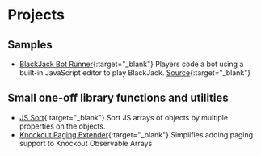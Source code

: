 # Projects
## Samples
* [BlackJack Bot Runner](https://blackjack-rvnug.azurewebsites.net){:target="_blank"}
    Players code a bot using a built-in JavaScript editor to play BlackJack. [Source](https://github.com/RVNUG/blackjack){:target="_blank"}

## Small one-off library functions and utilities
* [JS Sort](https://github.com/zeelux/jssort){:target="_blank"}
    Sort JS arrays of objects by multiple properties on the objects.
* [Knockout Paging Extender](https://github.com/zeelux/koPagingExtender/blob/master/ko.extenders.paging-v0.1.0.js){:target="_blank"}
    Simplifies adding paging support to Knockout Observable Arrays
